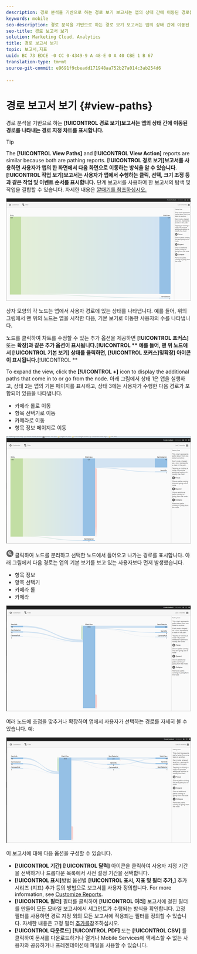 ```yaml
---
description: 경로 분석을 기반으로 하는 경로 보기 보고서는 앱의 상태 간에 이동된 경로를 나타내는 경로 지정 차트를 표시합니다.
keywords: mobile
seo-description: 경로 분석을 기반으로 하는 경로 보기 보고서는 앱의 상태 간에 이동된 경로를 나타내는 경로 지정 차트를 표시합니다.
seo-title: 경로 보고서 보기
solution: Marketing Cloud, Analytics
title: 경로 보고서 보기
topic: 보고서,지표
uuid: BC 73 EDCE -0 CC 0-4349-9 A 48-E 0 A 40 CBE 1 B 67
translation-type: tm+mt
source-git-commit: e9691f9cbeadd171948aa752b27a014c3ab254d6

---
```



# 경로 보고서 보기 {#view-paths}

경로 분석을 기반으로 하는 **[!UICONTROL 경로 보기]보고서는 앱의 상태 간에 이동된 경로를 나타내는 경로 지정 차트를 표시합니다.**

>[!TIP]
>
>The **[!UICONTROL View Paths]** and **[!UICONTROL View Action]** reports are similar because both are pathing reports. **[!UICONTROL 경로 보기]보고서를 사용하면 사용자가 앱의 한 화면에서 다음 화면으로 이동하는 방식을 알 수 있습니다.** **[!UICONTROL 작업 보기]보고서는 사용자가 앱에서 수행하는 클릭, 선택, 크기 조정 등과 같은 작업 및 이벤트 순서를 표시합니다.** 단계 보고서를 사용하여 한 보고서의 탐색 및 작업을 결합할 수 있습니다. 자세한 내용은 [깔때기를 참조하십시오.](/help/using/usage/reports-funnel.md)

![경로 보기](assets/view_paths.png)

상자 모양의 각 노드는 앱에서 사용자 경로에 있는 상태를 나타냅니다. 예를 들어, 위의 그림에서 맨 위의 노드는 앱을 시작한 다음, 기본 보기로 이동한 사용자의 수를 나타냅니다.

노드를 클릭하여 차트를 수정할 수 있는 추가 옵션을 제공하면 **[!UICONTROL 포커스]** 또는 **확장]과 같은 추가 옵션이 표시됩니다.[!UICONTROL ** 예를 들어, 맨 위 노드에서 **[!UICONTROL 기본 보기]** 상태를 클릭하면, **[!UICONTROL 포커스]및**&#x200B;확장] 아이콘이 표시됩니다.**[!UICONTROL **

To expand the view, click the **[!UICONTROL +]** icon to display the additional paths that come in to or go from the node. 아래 그림에서 상태 1은 앱을 실행하고, 상태 2는 앱의 기본 페이지를 표시하고, 상태 3에는 사용자가 수행한 다음 경로가 포함되어 있음을 나타냅니다.

* 카메라 롤로 이동
* 항목 선택기로 이동
* 카메라로 이동
* 항목 정보 페이지로 이동

![](assets/view_paths_expand.png)

![포커스 아이콘을](assets/icon_focus.png) 클릭하여 노드를 분리하고 선택한 노드에서 들어오고 나가는 경로를 표시합니다. 아래 그림에서 다음 경로는 앱의 기본 보기를 보고 있는 사용자보다 먼저 발생했습니다.

* 항목 정보
* 항목 선택기
* 카메라 롤
* 카메라

![경로 포커스 보기](assets/view_paths_focus.png)

여러 노드에 초점을 맞추거나 확장하여 앱에서 사용자가 선택하는 경로를 자세히 볼 수 있습니다. 예:

![View Path Multi](assets/view_paths_mult.png)

이 보고서에 대해 다음 옵션을 구성할 수 있습니다.

* **[!UICONTROL 기간]**
 **[!UICONTROL 달력]** 아이콘을 클릭하여 사용자 지정 기간을 선택하거나 드롭다운 목록에서 사전 설정 기간을 선택합니다.
* **[!UICONTROL 표시]**&#x200B;방법 옵션별 **[!UICONTROL 표시, 지표 및 필터 추가,]** 추가 시리즈 (지표) 추가 등의 방법으로 보고서를 사용자 정의합니다. For more information, see [Customize Reports](/help/using/usage/reports-customize/reports-customize.md).
* **[!UICONTROL 필터]**
필터를 클릭하여 **[!UICONTROL 여러]** 보고서에 걸친 필터를 만들어 모든 모바일 보고서에서 세그먼트가 수행되는 방식을 확인합니다. 고정 필터를 사용하면 경로 지정 외의 모든 보고서에 적용되는 필터를 정의할 수 있습니다. 자세한 내용은 고정 필터 [추가를](/help/using/usage/reports-customize/t-sticky-filter.md)참조하십시오.
* **[!UICONTROL 다운로드]**
 **[!UICONTROL PDF]** 또는 **[!UICONTROL CSV]** 를 클릭하여 문서를 다운로드하거나 열거나 Mobile Services에 액세스할 수 없는 사용자와 공유하거나 프레젠테이션에 파일을 사용할 수 있습니다.